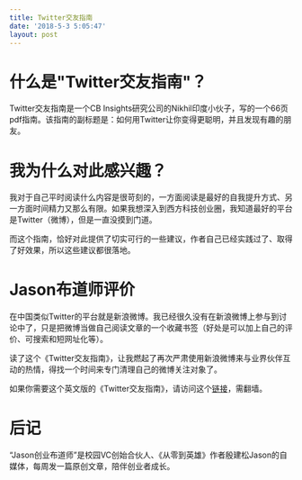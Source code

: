```yaml
---
title: Twitter交友指南
date: '2018-5-3 5:05:47'
layout: post
---
```


# 什么是"Twitter交友指南"？

Twitter交友指南是一个CB Insights研究公司的Nikhil印度小伙子，写的一个66页pdf指南。该指南的副标题是：如何用Twitter让你变得更聪明，并且发现有趣的朋友。

# 我为什么对此感兴趣？

我对于自己平时阅读什么内容是很苛刻的，一方面阅读是最好的自我提升方式、另一方面时间精力又那么有限。如果我想深入到西方科技创业圈，我知道最好的平台是Twitter（微博），但是一直没摸到门道。

而这个指南，恰好对此提供了切实可行的一些建议，作者自己已经实践过了、取得了好效果，所以这些建议都很落地。

# Jason布道师评价

在中国类似Twitter的平台就是新浪微博。我已经很久没有在新浪微博上参与到讨论中了，只是把微博当做自己阅读文章的一个收藏书签（好处是可以加上自己的评价、可搜索和短网址化等）。

读了这个《Twitter交友指南》，让我燃起了再次严肃使用新浪微博来与业界伙伴互动的热情，得找一个时间来专门清理自己的微博关注对象了。

如果你需要这个英文版的《Twitter交友指南》，请访问这个[链接](https://speakerdeck.com/nikhilkrishnan/why-twitter-is-dope-and-how-to-use-it)，需翻墙。

# 后记

“Jason创业布道师”是校园VC创始合伙人、《从零到英雄》作者殷建松Jason的自媒体，每周发一篇原创文章，陪伴创业者成长。
